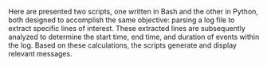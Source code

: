 Here are presented two scripts, one written in Bash and the other in Python, both designed to accomplish the same objective: parsing a log file to extract specific lines of interest. These extracted lines are subsequently analyzed to determine the start time, end time, and duration of events within the log. Based on these calculations, the scripts generate and display relevant messages.
